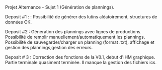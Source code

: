 Projet Alternance - Sujet 1 (Génération de plannings).

Deposit #1 : : Possibilité de générer des lutins aléatoirement, structures de données OK.


Deposit #2 : Génération des plannings avec lignes de productions. Possibilité de remplir manuellement/automatiquement les plannings. Possibilité de sauvegarder/charger un planning (format .txt), affichage et gestion des plannings,gestion des erreurs.

Deposit # 3 : Correction des fonctions de la V0.1, debut d'IHM graphique. Partie terminale quasiment terminée. Il manque la gestion des fichiers ics.
